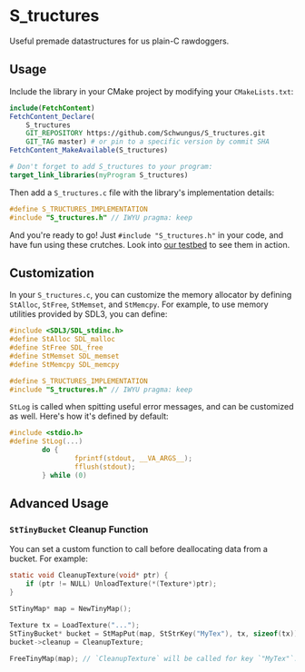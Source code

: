 # S_tructures

Useful premade datastructures for us plain-C rawdoggers.

## Usage

Include the library in your CMake project by modifying your `CMakeLists.txt`:

```cmake
include(FetchContent)
FetchContent_Declare(
    S_tructures
    GIT_REPOSITORY https://github.com/Schwungus/S_tructures.git
    GIT_TAG master) # or pin to a specific version by commit SHA
FetchContent_MakeAvailable(S_tructures)

# Don't forget to add S_tructures to your program:
target_link_libraries(myProgram S_tructures)
```

Then add a `S_tructures.c` file with the library's implementation details:

```c
#define S_TRUCTURES_IMPLEMENTATION
#include "S_tructures.h" // IWYU pragma: keep
```

And you're ready to go! Just `#include "S_tructures.h"` in your code, and have fun using these crutches. Look into [our testbed](tests.c) to see them in action.

## Customization

In your `S_tructures.c`, you can customize the memory allocator by defining `StAlloc`, `StFree`, `StMemset`, and `StMemcpy`. For example, to use memory utilities provided by SDL3, you can define:

```c
#include <SDL3/SDL_stdinc.h>
#define StAlloc SDL_malloc
#define StFree SDL_free
#define StMemset SDL_memset
#define StMemcpy SDL_memcpy

#define S_TRUCTURES_IMPLEMENTATION
#include "S_tructures.h" // IWYU pragma: keep
```

`StLog` is called when spitting useful error messages, and can be customized as well. Here's how it's defined by default:

```c
#include <stdio.h>
#define StLog(...)                                                                                                     \
        do {                                                                                                           \
                fprintf(stdout, __VA_ARGS__);                                                                          \
                fflush(stdout);                                                                                        \
        } while (0)
```

## Advanced Usage

### `StTinyBucket` Cleanup Function

You can set a custom function to call before deallocating data from a bucket. For example:

```c
static void CleanupTexture(void* ptr) {
    if (ptr != NULL) UnloadTexture(*(Texture*)ptr);
}

StTinyMap* map = NewTinyMap();

Texture tx = LoadTexture("...");
StTinyBucket* bucket = StMapPut(map, StStrKey("MyTex"), tx, sizeof(tx));
bucket->cleanup = CleanupTexture;

FreeTinyMap(map); // `CleanupTexture` will be called for key `"MyTex"`.
```
